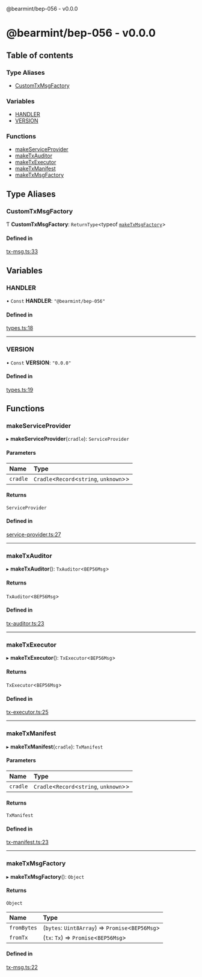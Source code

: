 @bearmint/bep-056 - v0.0.0

# @bearmint/bep-056 - v0.0.0

## Table of contents

### Type Aliases

- [CustomTxMsgFactory](README.md#customtxmsgfactory)

### Variables

- [HANDLER](README.md#handler)
- [VERSION](README.md#version)

### Functions

- [makeServiceProvider](README.md#makeserviceprovider)
- [makeTxAuditor](README.md#maketxauditor)
- [makeTxExecutor](README.md#maketxexecutor)
- [makeTxManifest](README.md#maketxmanifest)
- [makeTxMsgFactory](README.md#maketxmsgfactory)

## Type Aliases

### CustomTxMsgFactory

Ƭ **CustomTxMsgFactory**: `ReturnType`<typeof [`makeTxMsgFactory`](README.md#maketxmsgfactory)\>

#### Defined in

[tx-msg.ts:33](https://github.com/bearmint/bearmint/blob/main/packages/bep-056/source/tx-msg.ts#L33)

## Variables

### HANDLER

• `Const` **HANDLER**: ``"@bearmint/bep-056"``

#### Defined in

[types.ts:18](https://github.com/bearmint/bearmint/blob/main/packages/bep-056/source/types.ts#L18)

___

### VERSION

• `Const` **VERSION**: ``"0.0.0"``

#### Defined in

[types.ts:19](https://github.com/bearmint/bearmint/blob/main/packages/bep-056/source/types.ts#L19)

## Functions

### makeServiceProvider

▸ **makeServiceProvider**(`cradle`): `ServiceProvider`

#### Parameters

| Name | Type |
| :------ | :------ |
| `cradle` | `Cradle`<`Record`<`string`, `unknown`\>\> |

#### Returns

`ServiceProvider`

#### Defined in

[service-provider.ts:27](https://github.com/bearmint/bearmint/blob/main/packages/bep-056/source/service-provider.ts#L27)

___

### makeTxAuditor

▸ **makeTxAuditor**(): `TxAuditor`<`BEP56Msg`\>

#### Returns

`TxAuditor`<`BEP56Msg`\>

#### Defined in

[tx-auditor.ts:23](https://github.com/bearmint/bearmint/blob/main/packages/bep-056/source/tx-auditor.ts#L23)

___

### makeTxExecutor

▸ **makeTxExecutor**(): `TxExecutor`<`BEP56Msg`\>

#### Returns

`TxExecutor`<`BEP56Msg`\>

#### Defined in

[tx-executor.ts:25](https://github.com/bearmint/bearmint/blob/main/packages/bep-056/source/tx-executor.ts#L25)

___

### makeTxManifest

▸ **makeTxManifest**(`cradle`): `TxManifest`

#### Parameters

| Name | Type |
| :------ | :------ |
| `cradle` | `Cradle`<`Record`<`string`, `unknown`\>\> |

#### Returns

`TxManifest`

#### Defined in

[tx-manifest.ts:23](https://github.com/bearmint/bearmint/blob/main/packages/bep-056/source/tx-manifest.ts#L23)

___

### makeTxMsgFactory

▸ **makeTxMsgFactory**(): `Object`

#### Returns

`Object`

| Name | Type |
| :------ | :------ |
| `fromBytes` | (`bytes`: `Uint8Array`) => `Promise`<`BEP56Msg`\> |
| `fromTx` | (`tx`: `Tx`) => `Promise`<`BEP56Msg`\> |

#### Defined in

[tx-msg.ts:22](https://github.com/bearmint/bearmint/blob/main/packages/bep-056/source/tx-msg.ts#L22)
